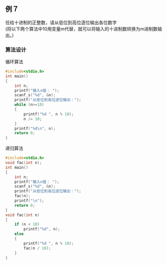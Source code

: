 ## 例７
任给十进制的正整数，请从低位到高位逐位输出各位数字<br>
(将以下两个算法中10用变量m代替，就可以将输入的十进制数转换为m进制数输出。)
### 算法设计
循环算法
```c
#include<stdio.h>
int main()
{
    int n;
    printf("输入n值： ");
    scanf_s("%d", &n);
    printf("从低位到高位逐位输出：");
    while (n>=10)
    {
        printf("%d ", n % 10);
        n /= 10;
    }
    printf("%d\n", n);
    return 0;
}
```
递归算法
```c
#include<stdio.h>
void fac(int n);
int main()
{
    int n;
    printf("输入n值： ");
    scanf_s("%d", &n);
    printf("从低位到高位逐位输出：");
    fac(n);
    printf("\n");
    return 0;
}
void fac(int n)
{
    if (n < 10)
        printf("%d", n);
    else
    {
        printf("%d ", n % 10);
        fac(n / 10);
    }
}
```

